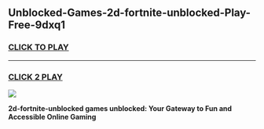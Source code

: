 
## Unblocked-Games-2d-fortnite-unblocked-Play-Free-9dxq1
<h3>
<a href="https://premium76.site?title=2d-fortnite-unblocked&ref=20M">CLICK TO PLAY</a></h3>
<hr>

<h3>
<a href="https://premium76.site?title=2d-fortnite-unblocked&ref=20M">CLICK 2 PLAY</a>
  
</h3>

<a href="https://premium76.site?title=2d-fortnite-unblocked&ref=19M"><img src="https://clearcache.store/games.png"></a>


**2d-fortnite-unblocked games unblocked: Your Gateway to Fun and Accessible Online Gaming**
